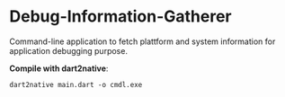 # Debug-Information-Gatherer

Command-line application to fetch plattform and system information for application debugging purpose.

**Compile with dart2native**:

```
dart2native main.dart -o cmdl.exe
```